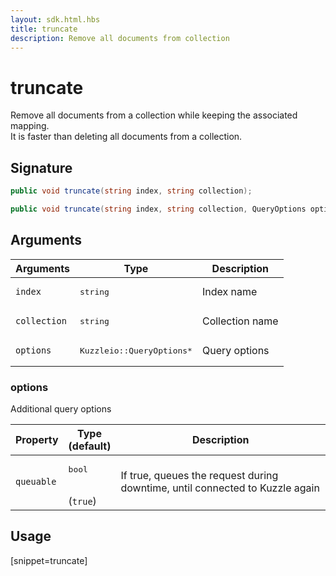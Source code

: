 ```yaml
---
layout: sdk.html.hbs
title: truncate
description: Remove all documents from collection
---
```


# truncate

Remove all documents from a collection while keeping the associated mapping.  
It is faster than deleting all documents from a collection.

## Signature

```csharp
public void truncate(string index, string collection);

public void truncate(string index, string collection, QueryOptions options);

```

## Arguments

| Arguments    | Type    | Description |
|--------------|---------|-------------|
| `index` | <pre>string</pre> | Index name    | 
| `collection` | <pre>string</pre> | Collection name    |
| `options` | <pre>Kuzzleio::QueryOptions\*</pre> | Query options    | 

### options

Additional query options

| Property     | Type<br/>(default)    | Description        |
| ---------- | ------- | --------------------------------- | 
| `queuable` | <pre>bool</pre><br/>(`true`) | If true, queues the request during downtime, until connected to Kuzzle again |

## Usage

[snippet=truncate]
